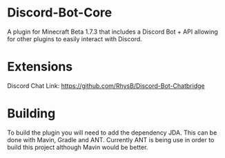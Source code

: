 # Discord-Bot-Core
A plugin for Minecraft Beta 1.7.3 that includes a Discord Bot + API allowing for other plugins to easily interact with Discord.

# Extensions
Discord Chat Link: https://github.com/RhysB/Discord-Bot-Chatbridge

# Building
To build the plugin you will need to add the dependency JDA. This can be done with Mavin, Gradle and ANT. Currently ANT is being use in order to build this project although Mavin would be better.
